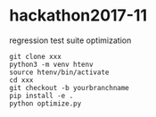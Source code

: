 # hackathon2017-11

regression test suite optimization

```
git clone xxx
python3 -m venv htenv
source htenv/bin/activate
cd xxx
git checkout -b yourbranchname
pip install -e .
python optimize.py
```
